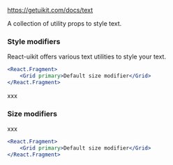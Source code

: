 https://getuikit.com/docs/text

A collection of utility props to style text.

### Style modifiers
React-uikit offers various text utilities to style your text.

```jsx
<React.Fragment>
    <Grid primary>Default size modifier</Grid>
</React.Fragment>
```
xxx

### Size modifiers
xxx

```jsx
<React.Fragment>
    <Grid primary>Default size modifier</Grid>
</React.Fragment>
```
